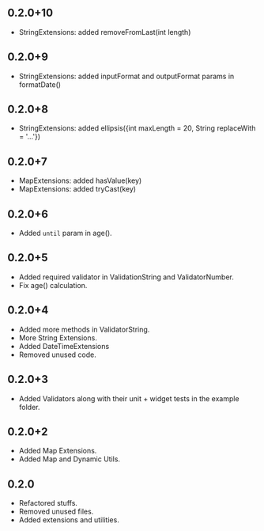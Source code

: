 ## 0.2.0+10

- StringExtensions: added removeFromLast(int length)

## 0.2.0+9

- StringExtensions: added inputFormat and outputFormat params in formatDate()

## 0.2.0+8

- StringExtensions: added ellipsis({int maxLength = 20, String replaceWith = '...'})

## 0.2.0+7

- MapExtensions: added hasValue(key)
- MapExtensions: added tryCast<T>(key)

## 0.2.0+6

- Added `until` param in age().

## 0.2.0+5

- Added required validator in ValidationString and ValidatorNumber.
- Fix age() calculation.

## 0.2.0+4

- Added more methods in ValidatorString.
- More String Extensions.
- Added DateTimeExtensions
- Removed unused code.

## 0.2.0+3

- Added Validators along with their unit + widget tests in the example folder.

## 0.2.0+2

- Added Map Extensions.
- Added Map and Dynamic Utils.

## 0.2.0

- Refactored stuffs.
- Removed unused files.
- Added extensions and utilities.
